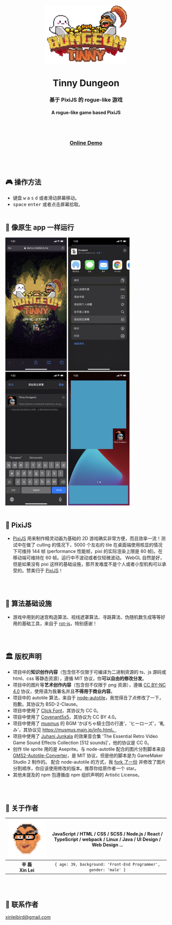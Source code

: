 <p align="center">
  <a href="https://github.com/xinleibird/tinny-dungeon">
    <img width="256" src="https://raw.githubusercontent.com/xinleibird/tinny-dungeon/master/images/title.gif">
  </a>
</p>

<div align="center">
  <h1>Tinny Dungeon</h1>
  <h3>基于 PixiJS 的 rogue-like 游戏</h3>
  <h4>A rogue-like game based PixiJS</h3>
  <br>
  <br>
  <h3><a href="https://xinleibird.github.io/tinny-dungeon/">Online Demo</a></h3>
</div>

<br>
<br>
<br>

## 🎮 操作方法

- 键盘 <kbd>w</kbd> <kbd>a</kbd> <kbd>s</kbd> <kbd>d</kbd> 或者滑动屏幕移动。
- <kbd>space</kbd> <kbd>enter</kbd> 或者点击屏幕拾取。
  <br>
  <br>

## 📱 像原生 app 一样运行

<span>
<img width="192" src="https://raw.githubusercontent.com/xinleibird/tinny-dungeon/master/images/IMG_0232.jpg">
<img width="192" src="https://raw.githubusercontent.com/xinleibird/tinny-dungeon/master/images/IMG_0233.jpg">
<img width="192" src="https://raw.githubusercontent.com/xinleibird/tinny-dungeon/master/images/IMG_0234.jpg">
<img width="192" src="https://raw.githubusercontent.com/xinleibird/tinny-dungeon/master/images/IMG_0235.jpg">
</span>

<br>
<br>

## 👑 PixiJS

- [PixiJS][pixi] 用来制作精灵动画为基础的 2D 游戏确实非常方便，而且效率一流！测试中在做了 culling 的情况下，5000 个左右的 tile 在桌面端使用核显的情况下可维持 144 帧 (performance 性能帧，pixi 的实际渲染上限是 60 帧)。在移动端可维持在 60 帧。运行中不波动或者仅轻微波动。 WebGL 自然是好，但是如果没有 pixi 这样的基础设施，那开发难度不是个人或者小型机构可以承受的。赞美归于 [PixiJS][pixi]！

<br>
<br>

## 👑 算法基础设施

- 游戏中用到的迷宫构造算法、视线遮罩算法、寻路算法、伪随机数生成等等好用的基础工具，来自于 [rot-js][rotjs]，特别感谢！

<br>
<br>

## 🏛 版权声明

- 项目中的**知识创作内容**（包含但不仅限于可编译为二进制资源的 ts、js 源码或 html、css 等静态资源），遵循 MIT 协议，你**可以自由的修改分发**。
- 项目中的图片等**艺术创作内容**（包含但不仅限于 png 资源），遵循 [CC BY-NC 4.0][cc] 协议，使用请为我署名并且**不得用于商业内容**。
- 项目中的 autotile 算法，来自于 [node-autotile][autotile]，我觉得丑了点修改了一下，抱歉。其协议为 BSD-2-Clause。
- 项目中使用了 [Click Font][click]，其协议为 CC 0。
- 项目中使用了 [Covenant5x5][covenant]，其协议为 CC BY 4.0。
- 项目中使用了 [musmus][musmus] 的 BGM ’かぼちゃ騎士団の行進‘，'ヒーローズ'，'軋み'，其协议见 https://musmus.main.jp/info.html。
- 项目中使用了 [Juhani Junkala][junkala] 的效果音合集 'The Essential Retro Video Game Sound Effects Collection [512 sounds]'，他的协议是 CC 0。
- 创作 tile sprite 用的是 Aseprite。与 node-autotile 配合的图片分割脚本来自 [GMS2-Autotile-Converter][gms2-autotile-converter]，是 MIT 协议，但是他的脚本是为 GameMaker Studio 2 制作的。 配合 node-autotile 的方式，我 [fork 了一份][fork] 并修改了图片分割顺序，你应该使用修改的版本。推荐你给原作者一个 star。
- 其他未提及的 npm 包遵循由 npm 组织声明的 Artistic License。

<br>
<br>

## 🎨 关于作者

| <div style="display: inline-block; width: 120px" >![avater][1]</div> | JavaScript / HTML / CSS / SCSS / Node.js / React / TypeScript / webpack / Linux / Java / UI Design / Web Design ... |
| :------------------------------------------------------------------: | :-----------------------------------------------------------------------------------------------------------------: |
|                        **辛 磊<br />Xin Lei**                        |                          `{ age: 39, background: 'Front-End Programmer', gender: 'male' }`                          |

<br>
<br>

## 📧 联系作者

xinleibird@gmail.com

[pixi]: https://www.pixijs.com/
[rotjs]: https://ondras.github.io/rot.js/hp/
[click]: https://opengameart.org/content/click-pixel-font
[covenant]: https://heraldod.itch.io/bitmap-fonts
[autotile]: https://github.com/tlhunter/node-autotile
[gms2-autotile-converter]: https://github.com/null-sharp/GMS2-Autotile-Converter
[fork]: https://github.com/xinleibird/GMS2-Autotile-Converter
[musmus]: http://musmus.main.jp
[junkala]: https://www.youtube.com/watch?v=dbACpSy9FWY
[cc]: https://creativecommons.org/licenses/by-nc/4.0/
[1]: https://raw.githubusercontent.com/xinleibird/bird-ui/master/public/avatar.png
